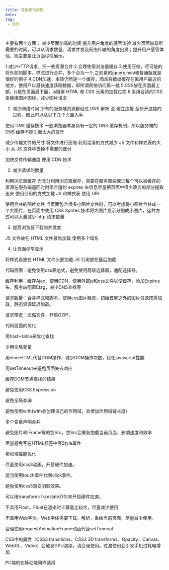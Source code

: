 ```yaml
---
title: 性能优化问题
date: 
tag:
 - 出云

---
```

主要有两个方面：
  减少页面加载的时间
  提升用户角度的感官体验
  减少页面加载所需要的时间，可以从请求数量、请求并发及网络传输的角度出发；提升用户感官体验，则主要是让页面尽快展示。

  1.减少HTTP请求，把一些资源合并
  2.合理使用浏览器缓存
  3.使用压缩，尽可能的将外部的脚本、样式进行合并，多个合为一个,之前看的jquery.mini和普通版就是很好的例子
  4.CDN加速，本质仍然是一个缓存，而且将数据缓存在离用户最近的地方，使用户以最快速度获取数据，即所谓网络访问第一跳
  5.CSS放在页面最上部，js放在页面最下面，js阻塞 HTML 和 CSS 元素的加载过程
  6.采用合适的CSS来替换图片图标，减少图片请求

1. 减少网络时间
  所有的服务端资源都经过 DNS 解析 至 建立连接 至断开连接的过程，因此可以从以下几个方面入手

  使用 DNS 缓存技术
    一般浏览器本身具有一定的 DNS 缓存机制，所以服务端的 DNS 缓存不能引起太大的提升

  减少传输文件的尺寸
    将文件进行压缩
    利用混淆的方式减少 JS 文件和样式表的大小
    从 JS 文件中去掉不需要的部分

  加快文件传输速度
    使用 CDN 技术

2. 减少请求的数量

  利用浏览器缓存
    为充分利用浏览器缓存，需要在服务器端保证每个可以被缓存的资源在服务端返回时附带合适的 expires 头信息尽量把页面中很少改变的部分提取出来
  使用引用的方式加载 JS 和样式表
    使用 URI

  使用合并的图片文件
    当页面包含很多小图片文件时，可以考虑将小图片合并成一个大图片，在页面中使用 CSS Sprites 技术将大图片显示分割成小图片，这种方式可以大量减少 http 请求数量

3. 提高浏览器下载的并发度

  JS 文件放在 HTML 文件最后加载
  使用多个域名

4. 让页面尽早显示

  将样式表放在 HTML 文件头部加载
  JS 引用放在最后加载

代码层面：避免使用css表达式，避免使用高级选择器，通配选择器。

缓存利用：缓存Ajax，使用CDN，使用外部js和css文件以便缓存，添加Expires头，服务端配置Etag，减少DNS查找等

请求数量：合并样式和脚本，使用css图片精灵，初始首屏之外的图片资源按需加载，静态资源延迟加载。

请求带宽：压缩文件，开启GZIP，

代码层面的优化

用hash-table来优化查找

少用全局变量

用innerHTML代替DOM操作，减少DOM操作次数，优化javascript性能

用setTimeout来避免页面失去响应

缓存DOM节点查找的结果

避免使用CSS Expression

避免全局查询

避免使用with(with会创建自己的作用域，会增加作用域链长度)

多个变量声明合并

避免图片和iFrame等的空Src。空Src会重新加载当前页面，影响速度和效率

尽量避免写在HTML标签中写Style属性

移动端性能优化

尽量使用css3动画，开启硬件加速。

适当使用touch事件代替click事件。

避免使用css3渐变阴影效果。

可以用transform: translateZ(0)来开启硬件加速。

不滥用Float。Float在渲染时计算量比较大，尽量减少使用

不滥用Web字体。Web字体需要下载，解析，重绘当前页面，尽量减少使用。

合理使用requestAnimationFrame动画代替setTimeout

CSS中的属性（CSS3 transitions、CSS3 3D transforms、Opacity、Canvas、WebGL、Video）会触发GPU渲染，请合理使用。过渡使用会引发手机过耗电增加

PC端的在移动端同样适用